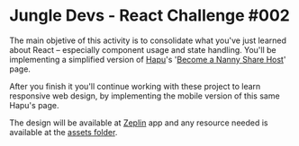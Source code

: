 # Jungle Devs - React Challenge #002

The main objetive of this activity is to consolidate what you've just learned about React – especially component usage and state handling. You'll be implementing a simplified version of [Hapu](https://www.hapu.com.au)'s '[Become a Nanny Share Host](https://www.hapu.com.au/become-nanny-share-host)' page.

After you finish it you'll continue working with these project to learn responsive web design, by implementing the mobile version of this same Hapu's page.

The design will be available at [Zeplin](https://app.zeplin.io/project/5ae76eec5b07c280209f6450/dashboard?seid=5b05a6a9b1ca0681a092f987) app and any resource needed is available at the [assets folder](/src/assets).
